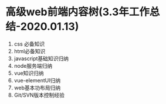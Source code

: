 # 高级web前端内容树(3.3年工作总结-2020.01.13)
1. css 必备知识
2. html必备知识
3. javascript基础知识归纳
4. node服务端归纳
5. vue知识归纳
6. vue-elementUI归纳
7. web基本功布局归纳
8. Git/SVN版本控制经验

